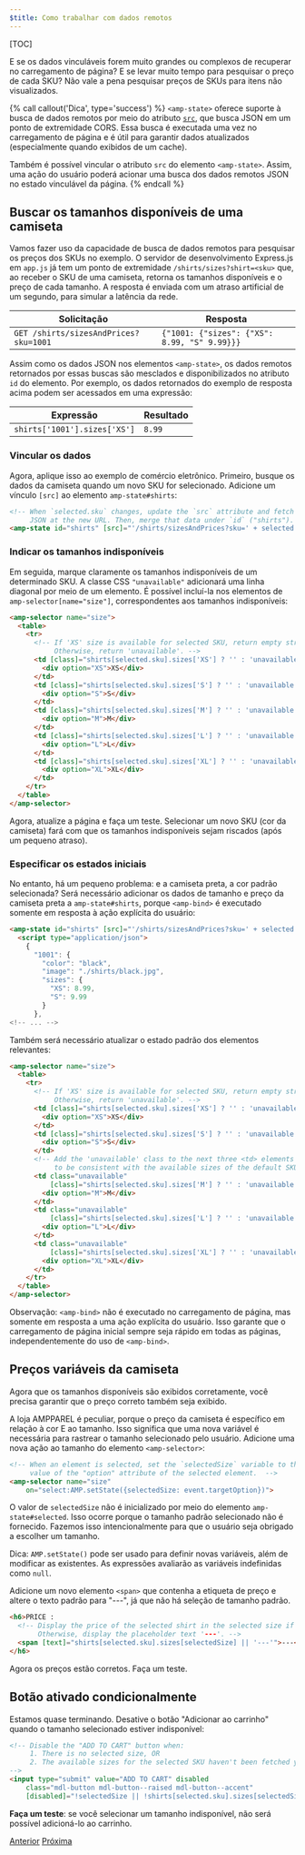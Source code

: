 ```yaml
---
$title: Como trabalhar com dados remotos
---
```


[TOC]

E se os dados vinculáveis forem muito grandes ou complexos de recuperar no carregamento de página? E se levar muito tempo para pesquisar o preço de cada SKU? Não vale a pena pesquisar preços de SKUs para itens não visualizados.

{% call callout('Dica', type='success') %}
`<amp-state>` oferece suporte à busca de dados remotos por meio do atributo [`src`](/pt_br/docs/reference/components/amp-bind.html#attributes), que busca JSON em um ponto de extremidade CORS. Essa busca é executada uma vez no carregamento de página e é útil para garantir dados atualizados (especialmente quando exibidos de um cache).

Também é possível vincular o atributo `src` do elemento `<amp-state>`. Assim, uma ação do usuário poderá acionar uma busca dos dados remotos JSON no estado vinculável da página.
{% endcall %}

## Buscar os tamanhos disponíveis de uma camiseta

Vamos fazer uso da capacidade de busca de dados remotos para pesquisar os preços dos SKUs no exemplo. O servidor de desenvolvimento Express.js em `app.js` já tem um ponto de extremidade `/shirts/sizes?shirt=<sku>` que, ao receber o SKU de uma camiseta, retorna os tamanhos disponíveis e o preço de cada tamanho. A resposta é enviada com um atraso artificial de um segundo, para simular a latência da rede.

|  Solicitação                              |  Resposta |
|---------------------------------------|-----------|
| `GET /shirts/sizesAndPrices?sku=1001` | `{"1001: {"sizes": {"XS": 8.99, "S" 9.99}}}` |

Assim como os dados JSON nos elementos `<amp-state>`, os dados remotos retornados por essas buscas são mesclados e disponibilizados no atributo `id` do elemento. Por exemplo, os dados retornados do exemplo de resposta acima podem ser acessados em uma expressão:


|  Expressão                  |  Resultado |
|------------------------------|---------|
| `shirts['1001'].sizes['XS']` | `8.99`  |

### Vincular os dados

Agora, aplique isso ao exemplo de comércio eletrônico. Primeiro, busque os dados da camiseta quando um novo SKU for selecionado. Adicione um vínculo `[src]` ao elemento `amp-state#shirts`:

```html
<!-- When `selected.sku` changes, update the `src` attribute and fetch
     JSON at the new URL. Then, merge that data under `id` ("shirts"). -->
<amp-state id="shirts" [src]="'/shirts/sizesAndPrices?sku=' + selected.sku">
```

### Indicar os tamanhos indisponíveis

Em seguida, marque claramente os tamanhos indisponíveis de um determinado SKU. A classe CSS `"unavailable"` adicionará uma linha diagonal por meio de um elemento. É possível incluí-la nos elementos de `amp-selector[name="size"]`, correspondentes aos tamanhos indisponíveis:

```html
<amp-selector name="size">
  <table>
    <tr>
      <!-- If 'XS' size is available for selected SKU, return empty string.
           Otherwise, return 'unavailable'. -->
      <td [class]="shirts[selected.sku].sizes['XS'] ? '' : 'unavailable'">
        <div option="XS">XS</div>
      </td>
      <td [class]="shirts[selected.sku].sizes['S'] ? '' : 'unavailable'">
        <div option="S">S</div>
      </td>
      <td [class]="shirts[selected.sku].sizes['M'] ? '' : 'unavailable'">
        <div option="M">M</div>
      </td>
      <td [class]="shirts[selected.sku].sizes['L'] ? '' : 'unavailable'">
        <div option="L">L</div>
      </td>
      <td [class]="shirts[selected.sku].sizes['XL'] ? '' : 'unavailable'">
        <div option="XL">XL</div>
      </td>
    </tr>
  </table>
</amp-selector>
```

Agora, atualize a página e faça um teste. Selecionar um novo SKU (cor da camiseta) fará com que os tamanhos indisponíveis sejam riscados (após um pequeno atraso).

### Especificar os estados iniciais

No entanto, há um pequeno problema: e a camiseta preta, a cor padrão selecionada?  Será necessário adicionar os dados de tamanho e preço da camiseta preta a `amp-state#shirts`, porque `<amp-bind>` é executado somente em resposta à ação explícita do usuário:

```html
<amp-state id="shirts" [src]="'/shirts/sizesAndPrices?sku=' + selected.sku">
  <script type="application/json">
    {
      "1001": {
        "color": "black",
        "image": "./shirts/black.jpg",
        "sizes": {
          "XS": 8.99,
          "S": 9.99
        }
      },
<!-- ... -->
```

Também será necessário atualizar o estado padrão dos elementos relevantes:

```html
<amp-selector name="size">
  <table>
    <tr>
      <!-- If 'XS' size is available for selected SKU, return empty string.
           Otherwise, return 'unavailable'. -->
      <td [class]="shirts[selected.sku].sizes['XS'] ? '' : 'unavailable'">
        <div option="XS">XS</div>
      </td>
      <td [class]="shirts[selected.sku].sizes['S'] ? '' : 'unavailable'">
        <div option="S">S</div>
      </td>
      <!-- Add the 'unavailable' class to the next three <td> elements
           to be consistent with the available sizes of the default SKU. -->
      <td class="unavailable"
          [class]="shirts[selected.sku].sizes['M'] ? '' : 'unavailable'">
        <div option="M">M</div>
      </td>
      <td class="unavailable"
          [class]="shirts[selected.sku].sizes['L'] ? '' : 'unavailable'">
        <div option="L">L</div>
      </td>
      <td class="unavailable"
          [class]="shirts[selected.sku].sizes['XL'] ? '' : 'unavailable'">
        <div option="XL">XL</div>
      </td>
    </tr>
  </table>
</amp-selector>
```

Observação: `<amp-bind>` não é executado no carregamento de página, mas somente em resposta a uma ação explícita do usuário. Isso garante que o carregamento de página inicial sempre seja rápido em todas as páginas, independentemente do uso de `<amp-bind>`.

## Preços variáveis da camiseta

Agora que os tamanhos disponíveis são exibidos corretamente, você precisa garantir que o preço correto também seja exibido.

A loja AMPPAREL é peculiar, porque o preço da camiseta é específico em relação à cor E ao tamanho. Isso significa que uma nova variável é necessária para rastrear o tamanho selecionado pelo usuário. Adicione uma nova ação ao tamanho do elemento `<amp-selector>`:

```html
<!-- When an element is selected, set the `selectedSize` variable to the
     value of the "option" attribute of the selected element.  -->
<amp-selector name="size"
    on="select:AMP.setState({selectedSize: event.targetOption})">
```

O valor de `selectedSize` não é inicializado por meio do elemento `amp-state#selected`. Isso ocorre porque o tamanho padrão selecionado não é fornecido. Fazemos isso intencionalmente para que o usuário seja obrigado a escolher um tamanho.

Dica: `AMP.setState()` pode ser usado para definir novas variáveis, além de modificar as existentes. As expressões avaliarão as variáveis indefinidas como `null`.

Adicione um novo elemento `<span>` que contenha a etiqueta de preço e altere o texto padrão para "---", já que não há seleção de tamanho padrão.

```html
<h6>PRICE :
  <!-- Display the price of the selected shirt in the selected size if available.
       Otherwise, display the placeholder text '---'. -->
  <span [text]="shirts[selected.sku].sizes[selectedSize] || '---'">---</span>
</h6>
```

Agora os preços estão corretos. Faça um teste.

## Botão ativado condicionalmente

Estamos quase terminando. Desative o botão "Adicionar ao carrinho" quando o tamanho selecionado estiver indisponível:

```html
<!-- Disable the "ADD TO CART" button when:
     1. There is no selected size, OR
     2. The available sizes for the selected SKU haven't been fetched yet
-->
<input type="submit" value="ADD TO CART" disabled
    class="mdl-button mdl-button--raised mdl-button--accent"
    [disabled]="!selectedSize || !shirts[selected.sku].sizes[selectedSize]">
```

**Faça um teste**: se você selecionar um tamanho indisponível, não será possível adicioná-lo ao carrinho.

<div class="prev-next-buttons">
  <a class="button prev-button" href="{{g.doc('/content/docs/interaction_dynamic/interactivity/advanced-interactivity.md', locale=doc.locale).url.path}}"><span class="arrow-prev">Anterior</span></a>
  <a class="button next-button" href="{{g.doc('/content/docs/interaction_dynamic/interactivity/wrapping-up.md', locale=doc.locale).url.path}}"><span class="arrow-next">Próxima</span></a>
</div>

